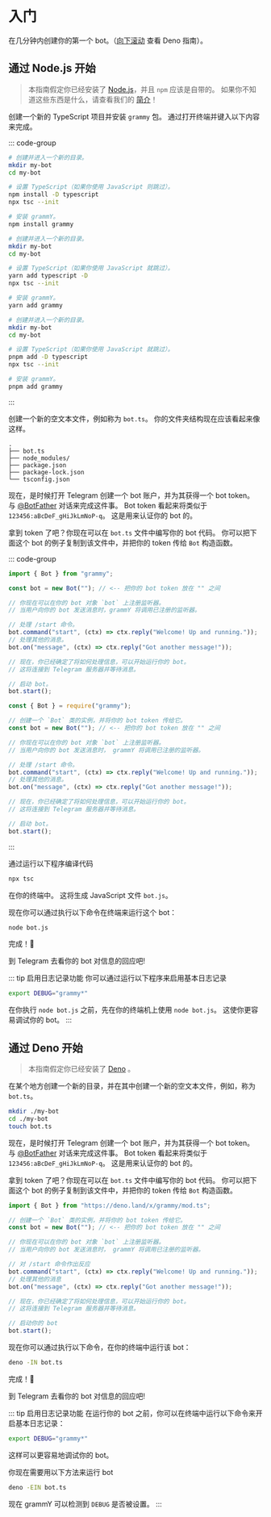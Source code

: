 # 入门

在几分钟内创建你的第一个 bot。（[向下滚动](#通过-deno-开始) 查看 Deno 指南）。

## 通过 Node.js 开始

> 本指南假定你已经安装了 [Node.js](https://nodejs.org)，并且 `npm` 应该是自带的。
> 如果你不知道这些东西是什么，请查看我们的 [简介](./introduction)！

创建一个新的 TypeScript 项目并安装 `grammy` 包。
通过打开终端并键入以下内容来完成。

::: code-group

```sh [npm]
# 创建并进入一个新的目录。
mkdir my-bot
cd my-bot

# 设置 TypeScript（如果你使用 JavaScript 则跳过）。
npm install -D typescript
npx tsc --init

# 安装 grammY。
npm install grammy
```

```sh [Yarn]
# 创建并进入一个新的目录。
mkdir my-bot
cd my-bot

# 设置 TypeScript（如果你使用 JavaScript 就跳过）。
yarn add typescript -D
npx tsc --init

# 安装 grammY。
yarn add grammy
```

```sh
# 创建并进入一个新的目录。
mkdir my-bot
cd my-bot

# 设置 TypeScript（如果你使用 JavaScript 就跳过）。
pnpm add -D typescript
npx tsc --init

# 安装 grammY。
pnpm add grammy
```

:::

创建一个新的空文本文件，例如称为 `bot.ts`。
你的文件夹结构现在应该看起来像这样。

```asciiart:no-line-numbers
.
├── bot.ts
├── node_modules/
├── package.json
├── package-lock.json
└── tsconfig.json
```

现在，是时候打开 Telegram 创建一个 bot 账户，并为其获得一个 bot token。
与 [@BotFather](https://t.me/BotFather) 对话来完成这件事。
Bot token 看起来将类似于 `123456:aBcDeF_gHiJkLmNoP-q`。
这是用来认证你的 bot 的。

拿到 token 了吧？你现在可以在 `bot.ts` 文件中编写你的 bot 代码。
你可以把下面这个 bot 的例子复制到该文件中，并把你的 token 传给 `Bot` 构造函数。

::: code-group

```ts [TypeScript]
import { Bot } from "grammy";

const bot = new Bot(""); // <-- 把你的 bot token 放在 "" 之间

// 你现在可以在你的 bot 对象 `bot` 上注册监听器。
// 当用户向你的 bot 发送消息时，grammY 将调用已注册的监听器。

// 处理 /start 命令。
bot.command("start", (ctx) => ctx.reply("Welcome! Up and running."));
// 处理其他的消息。
bot.on("message", (ctx) => ctx.reply("Got another message!"));

// 现在，你已经确定了将如何处理信息，可以开始运行你的 bot。
// 这将连接到 Telegram 服务器并等待消息。

// 启动 bot。
bot.start();
```

```js [JavaScript]
const { Bot } = require("grammy");

// 创建一个 `Bot` 类的实例，并将你的 bot token 传给它。
const bot = new Bot(""); // <-- 把你的 bot token 放在 "" 之间

// 你现在可以在你的 bot 对象 `bot` 上注册监听器。
// 当用户向你的 bot 发送消息时， grammY 将调用已注册的监听器。

// 处理 /start 命令。
bot.command("start", (ctx) => ctx.reply("Welcome! Up and running."));
// 处理其他的消息。
bot.on("message", (ctx) => ctx.reply("Got another message!"));

// 现在，你已经确定了将如何处理信息，可以开始运行你的 bot。
// 这将连接到 Telegram 服务器并等待消息。

// 启动 bot。
bot.start();
```

:::

通过运行以下程序编译代码

```sh
npx tsc
```

在你的终端中。
这将生成 JavaScript 文件 `bot.js`。

现在你可以通过执行以下命令在终端来运行这个 bot：

```sh
node bot.js
```

完成！:tada:

到 Telegram 去看你的 bot 对信息的回应吧!

::: tip 启用日志记录功能
你可以通过运行以下程序来启用基本日志记录

```sh
export DEBUG="grammy*"
```

在你执行 `node bot.js` 之前，先在你的终端机上使用 `node bot.js`。
这使你更容易调试你的 bot。
:::

## 通过 Deno 开始

> 本指南假定你已经安装了 [Deno](https://deno.com) 。

在某个地方创建一个新的目录，并在其中创建一个新的空文本文件，例如，称为 `bot.ts`。

```sh
mkdir ./my-bot
cd ./my-bot
touch bot.ts
```

现在，是时候打开 Telegram 创建一个 bot 账户，并为其获得一个 bot token。
与 [@BotFather](https://t.me/BotFather) 对话来完成这件事。
Bot token 看起来将类似于 `123456:aBcDeF_gHiJkLmNoP-q`。
这是用来认证你的 bot 的。

拿到 token 了吧？你现在可以在 `bot.ts` 文件中编写你的 bot 代码。
你可以把下面这个 bot 的例子复制到该文件中，并把你的 token 传给 `Bot` 构造函数。

```ts
import { Bot } from "https://deno.land/x/grammy/mod.ts";

// 创建一个 `Bot` 类的实例，并将你的 bot token 传给它。
const bot = new Bot(""); // <-- 把你的 bot token 放在 "" 之间

// 你现在可以在你的 bot 对象 `bot` 上注册监听器。
// 当用户向你的 bot 发送消息时， grammY 将调用已注册的监听器。

// 对 /start 命令作出反应
bot.command("start", (ctx) => ctx.reply("Welcome! Up and running."));
// 处理其他的消息
bot.on("message", (ctx) => ctx.reply("Got another message!"));

// 现在，你已经确定了将如何处理信息，可以开始运行你的 bot。
// 这将连接到 Telegram 服务器并等待消息。

// 启动你的 bot
bot.start();
```

现在你可以通过执行以下命令，在你的终端中运行该 bot：

```sh
deno -IN bot.ts
```

完成！:tada:

到 Telegram 去看你的 bot 对信息的回应吧!

::: tip 启用日志记录功能
在运行你的 bot 之前，你可以在终端中运行以下命令来开启基本日志记录：

```sh
export DEBUG="grammy*"
```

这样可以更容易地调试你的 bot。

你现在需要用以下方法来运行 bot

```sh
deno -EIN bot.ts
```

现在 grammY 可以检测到 `DEBUG` 是否被设置。
:::
